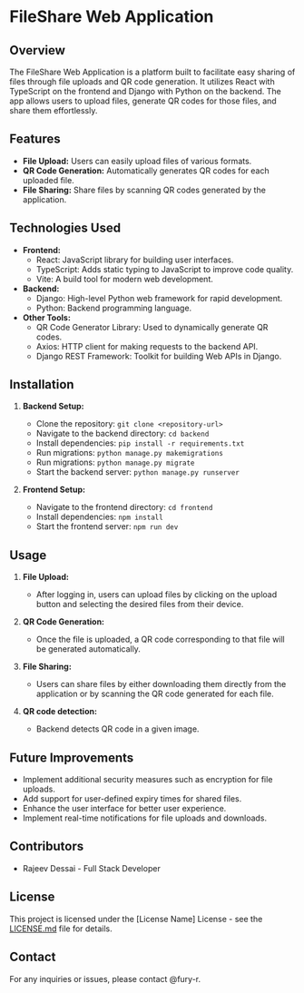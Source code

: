 # FileShare Web Application



## Overview
The FileShare Web Application is a platform built to facilitate easy sharing of files through file uploads and QR code generation. It utilizes React with TypeScript on the frontend and Django with Python on the backend. The app allows users to upload files, generate QR codes for those files, and share them effortlessly.

## Features
- **File Upload:** Users can easily upload files of various formats.
- **QR Code Generation:** Automatically generates QR codes for each uploaded file.
- **File Sharing:** Share files by scanning QR codes generated by the application.

## Technologies Used
- **Frontend:**
  - React: JavaScript library for building user interfaces.
  - TypeScript: Adds static typing to JavaScript to improve code quality.
  - Vite: A build tool for modern web development.
- **Backend:**
  - Django: High-level Python web framework for rapid development.
  - Python: Backend programming language.
- **Other Tools:**
  - QR Code Generator Library: Used to dynamically generate QR codes.
  - Axios: HTTP client for making requests to the backend API.
  - Django REST Framework: Toolkit for building Web APIs in Django.

## Installation
1. **Backend Setup:**
   - Clone the repository: `git clone <repository-url>`
   - Navigate to the backend directory: `cd backend`
   - Install dependencies: `pip install -r requirements.txt`
   - Run migrations: `python manage.py makemigrations`
   - Run migrations: `python manage.py migrate`
   - Start the backend server: `python manage.py runserver`

2. **Frontend Setup:**
   - Navigate to the frontend directory: `cd frontend`
   - Install dependencies: `npm install`
   - Start the frontend server: `npm run dev`

## Usage

1. **File Upload:**
   - After logging in, users can upload files by clicking on the upload button and selecting the desired files from their device.

2. **QR Code Generation:**
   - Once the file is uploaded, a QR code corresponding to that file will be generated automatically.

3. **File Sharing:**
   - Users can share files by either downloading them directly from the application or by scanning the QR code generated for each file.
3. **QR code detection:**
   - Backend detects QR code in a  given image.

## Future Improvements
- Implement additional security measures such as encryption for file uploads.
- Add support for user-defined expiry times for shared files.
- Enhance the user interface for better user experience.
- Implement real-time notifications for file uploads and downloads.

## Contributors
- Rajeev Dessai - Full Stack Developer

## License
This project is licensed under the [License Name] License - see the [LICENSE.md](link-to-license-file) file for details.

## Contact
For any inquiries or issues, please contact @fury-r.
